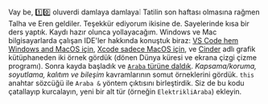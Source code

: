 Vay be, 1️⃣0️⃣ oluverdi damlaya damlaya❕ Tatilin son haftası olmasına rağmen Talha ve Eren geldiler. Teşekkür ediyorum ikisine de. Sayelerinde kısa bir ders yaptık. Kaydı hazır olunca yollayacağım. Windows ve Mac bilgisayarlarda çalışan IDE'ler hakkında konuştuk biraz: [VS Code hem Windows and MacOS için](https://code.visualstudio.com/), [Xcode sadece MacOS için](https://developer.apple.com/xcode/), ve [Cinder](https://libcinder.org/gallery) adlı grafik kütüphaneden iki örnek gördük (dönen Dünya küresi ve ekrana çizgi çizme programı). Sonra kayda başladık ve [`Araba` türüne daldık](https://www.onlinegdb.com/dbFycFP09). *Kapsama/koruma, soyutlama, kalıtım ve bileşim* kavramlarının somut örneklerini gördük. `this` anahtar sözcüğü ile `Araba &` yöntem çıktısını birleştirdik. Siz de bu kodu çatallayıp kurcalayın, yeni bir alt tür (örneğin `ElektrikliAraba`) ekleyin.